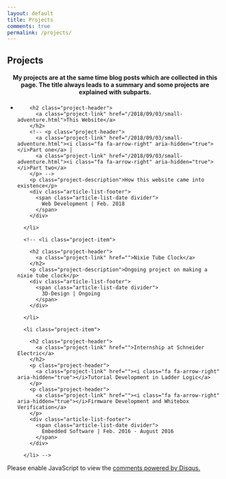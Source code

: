 ```yaml
---
layout: default
title: Projects
comments: true
permalink: /projects/
---
```


  <div class="page-heading">
    <h2 class="page-title">Projects</h2>
  </div>

<div class="project-box">
<h4 style="text-align: center;"> My projects are at the same time blog posts which are collected in this page. The title always leads to a summary and some projects are explained with subparts. </h4>

  <ul class="project-list">
<!-- Just put more links with a to put more articles describing the project -->
      <li class="project-item">

        <h2 class="project-header">
          <a class="project-link" href="/2018/09/03/small-adventure.html">This Website</a>
        </h2>
        <!-- <p class="project-header">
          <a class="project-link" href="/2018/09/03/small-adventure.html"><i class="fa fa-arrow-right" aria-hidden="true"></i>Part one</a> |
          <a class="project-link" href="/2018/09/03/small-adventure.html"><i class="fa fa-arrow-right" aria-hidden="true"></i>Part two</a>
        </p> -->
        <p class="project-description">How this website came into existence</p>
        <div class="article-list-footer">
          <span class="article-list-date divider">
            Web Development | Feb. 2018
          </span>
        </div>

      </li>

      <!-- <li class="project-item">

        <h2 class="project-header">
          <a class="project-link" href="">Nixie Tube Clock</a>
        </h2>
        <p class="project-description">Ongoing project on making a nixie tube clock</p>
        <div class="article-list-footer">
          <span class="article-list-date divider">
            3D-Design | Ongoing
          </span>
        </div>

      </li>

      <li class="project-item">

        <h2 class="project-header">
          <a class="project-link" href="">Internship at Schneider Electric</a>
        </h2>
        <p class="project-header">
          <a class="project-link" href=""><i class="fa fa-arrow-right" aria-hidden="true"></i>Tutorial Development in Ladder Logic</a>
        </p>
        <p class="project-header">
          <a class="project-link" href=""><i class="fa fa-arrow-right" aria-hidden="true"></i>Firmware Development and Whitebox Verification</a>
        </p>
        <div class="article-list-footer">
          <span class="article-list-date divider">
            Embedded Software | Feb. 2016 - August 2016
          </span>
        </div>

      </li> -->

  </ul>

</div>


<!-- https://download.schneider-electric.com/files?p_enDocType=User+guide&p_File_Id=5789811353&p_File_Name=EIO0000002472.00.pdf&p_Reference=EIO0000002472

https://download.schneider-electric.com/files?p_enDocType=User+guide&p_File_Id=4192222649&p_File_Name=EIO0000002401.00.pdf&p_Reference=EIO0000002401

https://download.schneider-electric.com/files?p_enDocType=User+guide&p_File_Id=5789811368&p_File_Name=EIO0000002476.00.pdf&p_Reference=EIO0000002476 -->


<div id="disqus_thread"></div>
<script>

/**
*  RECOMMENDED CONFIGURATION VARIABLES: EDIT AND UNCOMMENT THE SECTION BELOW TO INSERT DYNAMIC VALUES FROM YOUR PLATFORM OR CMS.
*  LEARN WHY DEFINING THESE VARIABLES IS IMPORTANT: https://disqus.com/admin/universalcode/#configuration-variables*/
/*
var disqus_config = function () {
this.page.url = egekorkan.com;  // Replace PAGE_URL with your page's canonical URL variable
this.page.identifier = PAGE_IDENTIFIER; // Replace PAGE_IDENTIFIER with your page's unique identifier variable
};
*/
(function() { // DON'T EDIT BELOW THIS LINE
var d = document, s = d.createElement('script');
s.src = 'https://egekorkan-com.disqus.com/embed.js';
s.setAttribute('data-timestamp', +new Date());
(d.head || d.body).appendChild(s);
})();
</script>
<noscript>Please enable JavaScript to view the <a href="https://disqus.com/?ref_noscript">comments powered by Disqus.</a></noscript>